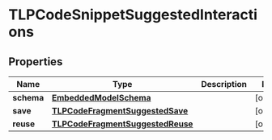 
# TLPCodeSnippetSuggestedInteractions

## Properties
Name | Type | Description | Notes
------------ | ------------- | ------------- | -------------
**schema** | [**EmbeddedModelSchema**](EmbeddedModelSchema) |  |  [optional]
**save** | [**TLPCodeFragmentSuggestedSave**](TLPCodeFragmentSuggestedSave) |  |  [optional]
**reuse** | [**TLPCodeFragmentSuggestedReuse**](TLPCodeFragmentSuggestedReuse) |  |  [optional]



